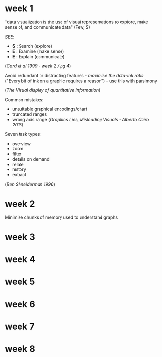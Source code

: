 # week 1

"data visualization is the use of visual representations to explore, make sense of, and communicate data" (Few, S)

*SEE*:
- **S** : Search (explore)
- **E** : Examine (make sense)
- **E** : Explain (communicate)

(_Card et al 1999 - week 2 / pg 4_)

Avoid redundant or distracting features - *maximise the data-ink ratio* ("Every bit of ink on a graphic requires a reason") - use this with parsimony

(_The Visual display of quantitative information_)

Common mistakes:
- unsuitable graphical encodings/chart
- truncated ranges
- wrong axis range
(_Graphics Lies, Misleading Visuals - Alberto Cairo 2015_)

Seven task types:
- overview
- zoom
- filter
- details on demand
- relate
- history
- extract

(_Ben Shneiderman 1996_)
# week 2

Minimise chunks of memory used to understand graphs
# week 3
# week 4
# week 5
# week 6
# week 7
# week 8